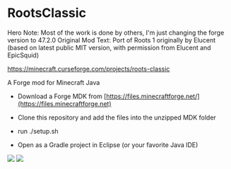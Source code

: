 # RootsClassic
Hero Note: Most of the work is done by others, I'm just changing the forge version to 47.2.0
Original Mod Text:
Port of Roots 1 originally by Elucent (based on latest public MIT version, with permission from Elucent and EpicSquid)

https://minecraft.curseforge.com/projects/roots-classic

A Forge mod for Minecraft Java

- Download a Forge MDK from [https://files.minecraftforge.net/](https://files.minecraftforge.net)

- Clone this repository and add the files into the unzipped MDK folder

- run ./setup.sh

- Open as a Gradle project in Eclipse (or your favorite Java IDE)

[![](http://cf.way2muchnoise.eu/295780.svg)](https://www.curseforge.com/minecraft/mc-mods/roots-classic) 
[![](http://cf.way2muchnoise.eu/versions/295780.svg)](https://www.curseforge.com/minecraft/mc-mods/roots-classic)

